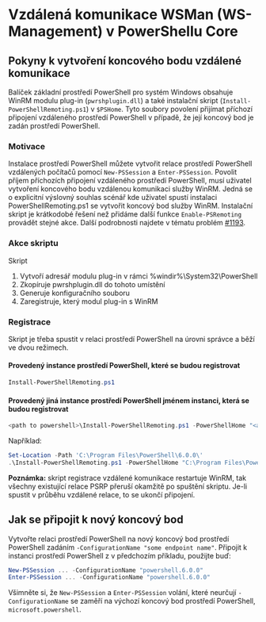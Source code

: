 # <a name="ws-management-wsman-remoting-in-powershell-core"></a>Vzdálená komunikace WSMan (WS-Management) v PowerShellu Core

## <a name="instructions-to-create-a-remoting-endpoint"></a>Pokyny k vytvoření koncového bodu vzdálené komunikace

Balíček základní prostředí PowerShell pro systém Windows obsahuje WinRM modulu plug-in (`pwrshplugin.dll`) a také instalační skript (`Install-PowerShellRemoting.ps1`) v `$PSHome`.
Tyto soubory povolení přijímat příchozí připojení vzdáleného prostředí PowerShell v případě, že její koncový bod je zadán prostředí PowerShell.

### <a name="motivation"></a>Motivace

Instalace prostředí PowerShell můžete vytvořit relace prostředí PowerShell vzdálených počítačů pomocí `New-PSSession` a `Enter-PSSession`.
Povolit příjem příchozích připojení vzdáleného prostředí PowerShell, musí uživatel vytvoření koncového bodu vzdálenou komunikaci služby WinRM.
Jedná se o explicitní výslovný souhlas scénář kde uživatel spustí instalaci PowerShellRemoting.ps1 se vytvořit koncový bod služby WinRM.
Instalační skript je krátkodobé řešení než přidáme další funkce `Enable-PSRemoting` provádět stejné akce.
Další podrobnosti najdete v tématu problém [#1193](https://github.com/PowerShell/PowerShell/issues/1193).

### <a name="script-actions"></a>Akce skriptu

Skript

1. Vytvoří adresář modulu plug-in v rámci %windir%\System32\PowerShell
1. Zkopíruje pwrshplugin.dll do tohoto umístění
1. Generuje konfiguračního souboru
1. Zaregistruje, který modul plug-in s WinRM

### <a name="registration"></a>Registrace

Skript je třeba spustit v relaci prostředí PowerShell na úrovni správce a běží ve dvou režimech.

#### <a name="executed-by-the-instance-of-powershell-that-it-will-register"></a>Provedený instance prostředí PowerShell, které se budou registrovat

```powershell
Install-PowerShellRemoting.ps1
```

#### <a name="executed-by-another-instance-of-powershell-on-behalf-of-the-instance-that-it-will-register"></a>Provedený jiná instance prostředí PowerShell jménem instanci, která se budou registrovat

```powershell
<path to powershell>\Install-PowerShellRemoting.ps1 -PowerShellHome "<absolute path to the instance's $PSHOME>"
```

Například:

```powershell
Set-Location -Path 'C:\Program Files\PowerShell\6.0.0\'
.\Install-PowerShellRemoting.ps1 -PowerShellHome "C:\Program Files\PowerShell\6.0.0\"
```

**Poznámka:** skript registrace vzdálené komunikace restartuje WinRM, tak všechny existující relace PSRP přeruší okamžitě po spuštění skriptu. Je-li spustit v průběhu vzdálené relace, to se ukončí připojení.

## <a name="how-to-connect-to-the-new-endpoint"></a>Jak se připojit k nový koncový bod

Vytvořte relaci prostředí PowerShell na nový koncový bod prostředí PowerShell zadáním `-ConfigurationName "some endpoint name"`. Připojit k instanci prostředí PowerShell z v předchozím příkladu, použijte buď:

```powershell
New-PSSession ... -ConfigurationName "powershell.6.0.0"
Enter-PSSession ... -ConfigurationName "powershell.6.0.0"
```

Všimněte si, že `New-PSSession` a `Enter-PSSession` volání, které neurčují `-ConfigurationName` se zaměří na výchozí koncový bod prostředí PowerShell, `microsoft.powershell`.